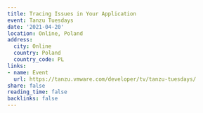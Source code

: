 ```yaml
---
title: Tracing Issues in Your Application
event: Tanzu Tuesdays
date: '2021-04-20'
location: Online, Poland
address:
  city: Online
  country: Poland
  country_code: PL
links:
- name: Event
  url: https://tanzu.vmware.com/developer/tv/tanzu-tuesdays/
share: false
reading_time: false
backlinks: false
---
```

